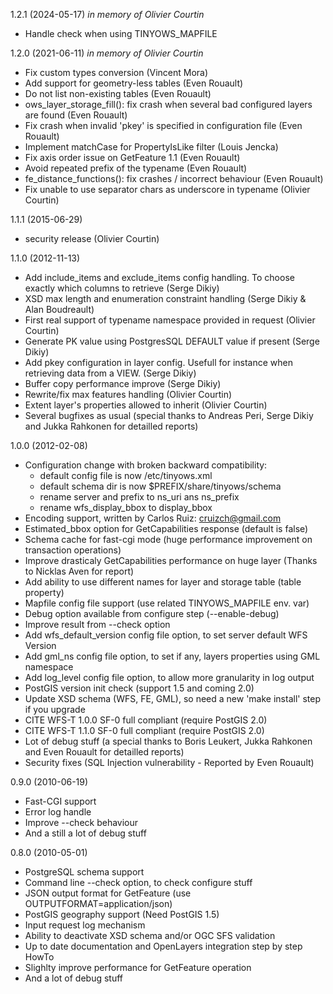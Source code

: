 1.2.1   (2024-05-17) *in memory of Olivier Courtin*
 - Handle check when using TINYOWS_MAPFILE 
 
1.2.0   (2021-06-11) *in memory of Olivier Courtin*
 - Fix custom types conversion (Vincent Mora)
 - Add support for geometry-less tables (Even Rouault)
 - Do not list non-existing tables (Even Rouault)
 - ows_layer_storage_fill(): fix crash when several bad configured layers are found (Even Rouault)
 - Fix crash when invalid 'pkey' is specified in configuration file (Even Rouault)
 - Implement matchCase for PropertyIsLike filter (Louis Jencka)
 - Fix axis order issue on GetFeature 1.1 (Even Rouault)
 - Avoid repeated prefix of the typename (Even Rouault)
 - fe_distance_functions(): fix crashes / incorrect behaviour (Even Rouault)
 - Fix unable to use separator chars as underscore in typename (Olivier Courtin)
 
1.1.1   (2015-06-29)
 - security release (Olivier Courtin)

1.1.0   (2012-11-13)
 - Add include_items and exclude_items config handling. To choose exactly which columns to retrieve (Serge Dikiy)
 - XSD max length and enumeration constraint handling (Serge Dikiy & Alan Boudreault)
 - First real support of typename namespace provided in request (Olivier Courtin)
 - Generate PK value using PostgresSQL DEFAULT value if present (Serge Dikiy) 
 - Add pkey configuration in layer config. Usefull for instance when retrieving data from a VIEW. (Serge Dikiy)
 - Buffer copy performance improve (Serge Dikiy)
 - Rewrite/fix max features handling (Olivier Courtin)
 - Extent layer's properties allowed to inherit (Olivier Courtin)
 - Several bugfixes as usual (special thanks to Andreas Peri, Serge Dikiy and Jukka Rahkonen for detailled reports)

1.0.0   (2012-02-08)
 - Configuration change with broken backward compatibility:
    * default config file is now /etc/tinyows.xml
    * default schema dir is now $PREFIX/share/tinyows/schema 
    * rename server and prefix to ns_uri ans ns_prefix
    * rename wfs_display_bbox to display_bbox
 - Encoding support, written by Carlos Ruiz: cruizch@gmail.com
 - Estimated_bbox option for GetCapabilities response (default is false)
 - Schema cache for fast-cgi mode (huge performance improvement on transaction operations)
 - Improve drasticaly GetCapabilities performance on huge layer (Thanks to Nicklas Aven for report)
 - Add ability to use different names for layer and storage table (table property)
 - Mapfile config file support (use related TINYOWS_MAPFILE env. var)
 - Debug option available from configure step (--enable-debug) 
 - Improve result from --check option 
 - Add wfs_default_version config file option, to set server default WFS Version
 - Add gml_ns config file option, to set if any, layers properties using GML namespace
 - Add log_level config file option, to allow more granularity in log output
 - PostGIS version init check (support 1.5 and coming 2.0)
 - Update XSD schema (WFS, FE, GML), so need a new 'make install' step if you upgrade
 - CITE WFS-T 1.0.0 SF-0 full compliant (require PostGIS 2.0)
 - CITE WFS-T 1.1.0 SF-0 full compliant (require PostGIS 2.0)
 - Lot of debug stuff (a special thanks to Boris Leukert, Jukka Rahkonen and Even Rouault for detailled reports)
 - Security fixes (SQL Injection vulnerability - Reported by Even Rouault)

0.9.0   (2010-06-19)
 - Fast-CGI support
 - Error log handle
 - Improve --check behaviour
 - And a still a lot of debug stuff

0.8.0   (2010-05-01)
 - PostgreSQL schema support 
 - Command line --check option, to check configure stuff
 - JSON output format for GetFeature (use OUTPUTFORMAT=application/json)
 - PostGIS geography support (Need PostGIS 1.5) 
 - Input request log mechanism
 - Ability to deactivate XSD schema and/or OGC SFS validation 
 - Up to date documentation and OpenLayers integration step by step HowTo
 - Slighlty improve performance for GetFeature operation
 - And a lot of debug stuff
